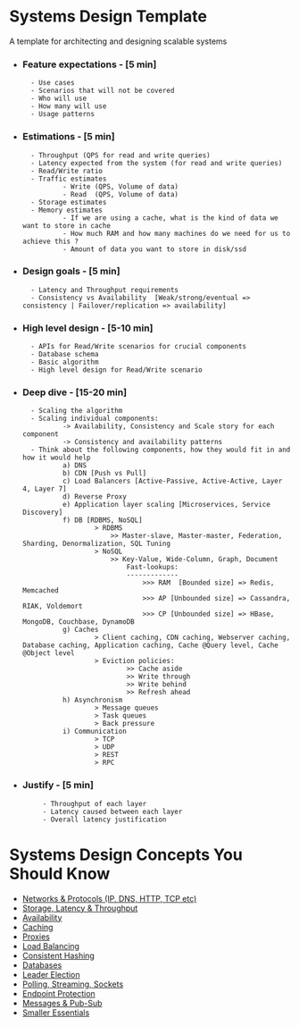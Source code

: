 
# Systems Design Template

A template for architecting and designing scalable systems



- ### Feature expectations - [5 min]
        - Use cases
        - Scenarios that will not be covered
        - Who will use
        - How many will use
        - Usage patterns


- ### Estimations - [5 min]
        - Throughput (QPS for read and write queries)
        - Latency expected from the system (for read and write queries)
        - Read/Write ratio
        - Traffic estimates
                - Write (QPS, Volume of data)
                - Read  (QPS, Volume of data)
        - Storage estimates
        - Memory estimates
                - If we are using a cache, what is the kind of data we want to store in cache
                - How much RAM and how many machines do we need for us to achieve this ?
                - Amount of data you want to store in disk/ssd
        
- ### Design goals - [5 min]
        - Latency and Throughput requirements
        - Consistency vs Availability  [Weak/strong/eventual => consistency | Failover/replication => availability]

- ### High level design - [5-10 min]
        - APIs for Read/Write scenarios for crucial components
        - Database schema
        - Basic algorithm
        - High level design for Read/Write scenario

- ### Deep dive - [15-20 min]
        - Scaling the algorithm
        - Scaling individual components: 
                -> Availability, Consistency and Scale story for each component
                -> Consistency and availability patterns
        - Think about the following components, how they would fit in and how it would help
                a) DNS
                b) CDN [Push vs Pull]
                c) Load Balancers [Active-Passive, Active-Active, Layer 4, Layer 7]
                d) Reverse Proxy
                e) Application layer scaling [Microservices, Service Discovery]
                f) DB [RDBMS, NoSQL]
                        > RDBMS 
                            >> Master-slave, Master-master, Federation, Sharding, Denormalization, SQL Tuning
                        > NoSQL
                            >> Key-Value, Wide-Column, Graph, Document
                                Fast-lookups:
                                -------------
                                    >>> RAM  [Bounded size] => Redis, Memcached
                                    >>> AP [Unbounded size] => Cassandra, RIAK, Voldemort
                                    >>> CP [Unbounded size] => HBase, MongoDB, Couchbase, DynamoDB
                g) Caches
                        > Client caching, CDN caching, Webserver caching, Database caching, Application caching, Cache @Query level, Cache @Object level
                        > Eviction policies:
                                >> Cache aside
                                >> Write through
                                >> Write behind
                                >> Refresh ahead
                h) Asynchronism
                        > Message queues
                        > Task queues
                        > Back pressure
                i) Communication
                        > TCP
                        > UDP
                        > REST
                        > RPC

- ### Justify -  [5 min]
	       - Throughput of each layer
	       - Latency caused between each layer
	       - Overall latency justification

# Systems Design Concepts You Should Know
- [Networks & Protocols (IP, DNS, HTTP, TCP etc)](https://www.freecodecamp.org/news/systems-design-for-interviews/#section-1-networks-and-protocols)
- [Storage, Latency & Throughput](https://www.freecodecamp.org/news/systems-design-for-interviews/#section-2-storage-latency-throughput)
- [Availability](https://www.freecodecamp.org/news/systems-design-for-interviews/#section-3-system-availability)
- [Caching](https://www.freecodecamp.org/news/systems-design-for-interviews/#section-4-caching)
- [Proxies](https://www.freecodecamp.org/news/systems-design-for-interviews/#section-5-proxies)
- [Load Balancing](https://www.freecodecamp.org/news/systems-design-for-interviews/#section-6-load-balancing)
- [Consistent Hashing](https://www.freecodecamp.org/news/systems-design-for-interviews/#section-7-consistent-hashing)
- [Databases](https://www.freecodecamp.org/news/systems-design-for-interviews/#section-8-databases)
- [Leader Election](https://www.freecodecamp.org/news/systems-design-for-interviews/#section-9-leader-election)
- [Polling, Streaming, Sockets](https://www.freecodecamp.org/news/systems-design-for-interviews/#section-10-polling-streaming-sockets)
- [Endpoint Protection](https://www.freecodecamp.org/news/systems-design-for-interviews/#section-11-endpoint-protection)
- [Messages & Pub-Sub](https://www.freecodecamp.org/news/systems-design-for-interviews/#section-12-messaging-pub-sub)
- [Smaller Essentials](https://www.freecodecamp.org/news/systems-design-for-interviews/#section-13-smaller-essentials)